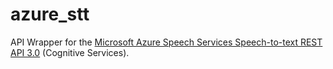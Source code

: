 # azure_stt
API Wrapper for the [Microsoft Azure Speech Services Speech-to-text REST API 3.0](https://docs.microsoft.com/en-us/azure/cognitive-services/speech-service/rest-speech-to-text) (Cognitive Services).
